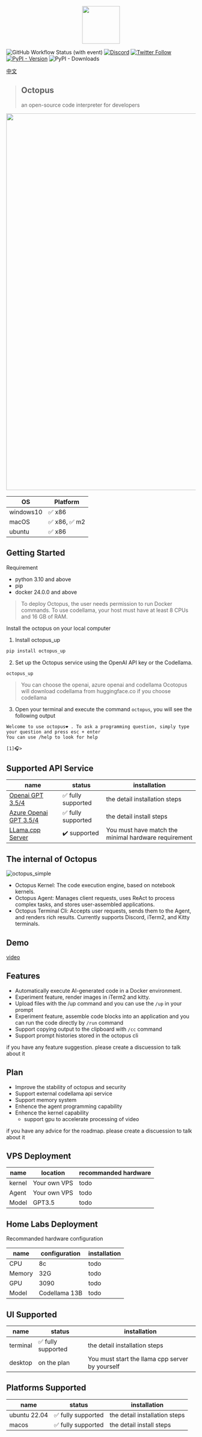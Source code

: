 <p align="center">
<img width="100px" src="https://github.com/dbpunk-labs/octopus/assets/8623385/6c60cb2b-415f-4979-9dc2-b8ce1958e17a" align="center"/>

![GitHub Workflow Status (with event)](https://img.shields.io/github/actions/workflow/status/dbpunk-labs/octopus/ci.yml?branch=main&style=flat-square)
[![Discord](https://badgen.net/badge/icon/discord?icon=discord&label)](https://discord.gg/UjSHsjaz66)
[![Twitter Follow](https://img.shields.io/twitter/follow/OCopilot7817?style=flat-square)](https://twitter.com/OCopilot7817)
[![PyPI - Version](https://img.shields.io/pypi/v/octopus_chat)](https://pypi.org/project/octopus-chat/)
![PyPI - Downloads](https://img.shields.io/pypi/dm/octopus_chat?logo=pypi)

[中文](./README_zh_cn.md)

> ## Octopus
> an open-source code interpreter for developers

<p align="center">
<img width="1000px" src="https://github.com/dbpunk-labs/octopus/assets/8623385/3ccb2d00-7231-4014-9dc5-f7f3e487c8a2" align="center"/>

|OS|Platform|
|----|----------------|
|windows10 | ✅ x86|
|macOS |✅ x86, ✅ m2|
|ubuntu |✅ x86|

## Getting Started

Requirement
* python 3.10 and above
* pip
* docker 24.0.0 and above

> To deploy Octopus, the user needs permission to run Docker commands.
> To use codellama, your host must have at least 8 CPUs and 16 GB of RAM.

Install the octopus on your local computer

1. Install octopus_up

```bash
pip install octopus_up
```

2. Set up the Octopus service using the OpenAI API key or the Codellama.

```
octopus_up
```
> You can choose the openai, azure openai and codellama
> Ocotopus will download codellama from huggingface.co if you choose codellama

3. Open your terminal and execute the command `octopus`, you will see the following output

```
Welcome to use octopus❤️ . To ask a programming question, simply type your question and press esc + enter
You can use /help to look for help

[1]🎧>
```

## Supported API Service

|name|status| installation|
|----|----------------|---|
|[Openai GPT 3.5/4](https://openai.com/product#made-for-developers) | ✅ fully supported|the detail installation steps|
|[Azure Openai GPT 3.5/4](https://azure.microsoft.com/en-us/products/ai-services/openai-service) |  ✅ fully supported|the detail install steps|
|[LLama.cpp Server](https://github.com/ggerganov/llama.cpp/tree/master/examples/server) | ✔️  supported | You must have match the minimal hardware requirement |


## The internal of Octopus

![octopus_simple](https://github.com/dbpunk-labs/octopus/assets/8623385/e5bfb3fb-74a5-4c60-8842-a81ee54fcb9d)

* Octopus Kernel: The code execution engine, based on notebook kernels.
* Octopus Agent: Manages client requests, uses ReAct to process complex tasks, and stores user-assembled applications.
* Octopus Terminal Cli: Accepts user requests, sends them to the Agent, and renders rich results. Currently supports Discord, iTerm2, and Kitty terminals.

## Demo

[video](https://github.com/dbpunk-labs/octopus/assets/8623385/bea76119-a705-4ae1-907d-cb4e0a0c18a5)

## Features

* Automatically execute AI-generated code in a Docker environment.
* Experiment feature, render images in iTerm2 and kitty.
* Upload files with the /up command and you can use the `/up` in your prompt
* Experiment feature, assemble code blocks into an application and you can run the code directly by `/run` command
* Support copying output to the clipboard with `/cc` command
* Support prompt histories stored in the octopus cli

if you have any feature suggestion. please create a discuession to talk about it

## Plan

* Improve the stability of octopus and security
* Support external codellama api service
* Support memory system
* Enhence the agent programming capability
* Enhence the kernel capability
    * support gpu to accelerate processing of video

if you have any advice for the roadmap. please create a discuession to talk about it


## VPS Deployment

|name|location| recommanded hardware|
|----|----------------|---|
|kernel|Your own VPS|todo|
|Agent|Your own VPS|todo|
|Model|GPT3.5|todo|


## Home Labs Deployment

Recommanded hardware configuration

|name|configuration| installation|
|----|--------------|---|
|CPU|8c|todo|
|Memory|32G|todo|
|GPU|3090|todo|
|Model|Codellama 13B|todo|

## UI Supported

|name|status| installation|
|----|----------------|---|
|terminal | ✅ fully supported|the detail installation steps|
|desktop | on the plan| You must start the llama cpp server by yourself|

## Platforms Supported

|name|status| installation|
|----|----------------|---|
|ubuntu 22.04 | ✅ fully supported|the detail installation steps|
|macos |  ✅ fully supported|the detail install steps|

